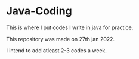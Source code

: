 # Java-Coding
This is where I put codes I write in java for practice.

This repository was made on 27th jan 2022.

I intend to add atleast 2-3 codes a week.
